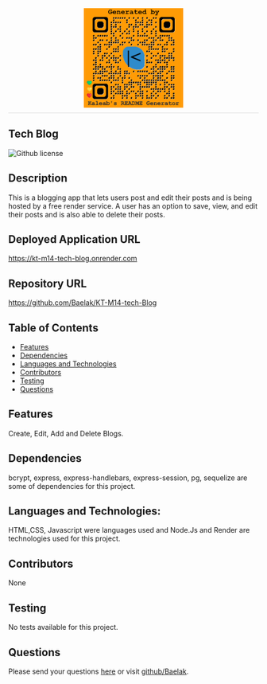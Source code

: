 
  <div style="display: flex; justify-content: center; border-bottom: 1px solid #ddd; padding-bottom: 10px; margin-bottom: 20px;">
  <img src="/generatedQR.png" alt="Logo" style="max-height: 200px; max-width: 200px;">
</div>
   
## Tech Blog

![Github license](https://img.shields.io/badge/license-ISC-green.svg)

## Description
This is a blogging app that lets users post and edit their posts and is being hosted by a free render service. A user has an option to save, view, and edit their posts and is also able to delete their posts.

## Deployed Application URL
https://kt-m14-tech-blog.onrender.com

## Repository URL
https://github.com/Baelak/KT-M14-tech-Blog

## Table of Contents
* [Features](#features)
* [Dependencies](#dependencies)
* [Languages and Technologies](#languages-and-technologies)
* [Contributors](#contributors)
* [Testing](#testing)
* [Questions](#questions)

## Features
Create, Edit, Add and Delete Blogs.

## Dependencies
bcrypt, express, express-handlebars, express-session, pg, sequelize are some of dependencies for this project.

## Languages and Technologies:
HTML,CSS, Javascript were languages used and  Node.Js and Render are technologies used for this project.

## Contributors
None

## Testing
No tests available for this project.

## Questions
Please send your questions [here](mailto:?subject=[GitHub]%20Dev%20Connect) or visit [github/Baelak](https://github.com/Baelak).

